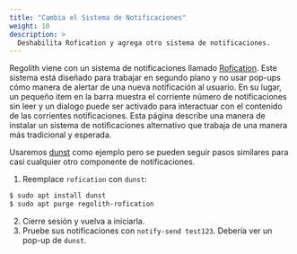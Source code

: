 ```yaml
---
title: "Cambia el Sistema de Notificaciones"
weight: 10
description: >
  Deshabilita Rofication y agrega otro sistema de notificaciones.
---
```


Regolith viene con un sistema de notificaciones llamado [Rofication](https://github.com/DaveDavenport/Rofication). Este sistema está diseñado para trabajar en segundo plano y no usar pop-ups cómo manera de alertar de una nueva notificación al usuario. En su lugar, un pequeño item en la barra muestra el corriente número de notificaciones sin leer y un dialogo puede ser activado para interactuar con el contenido de las corrientes notificaciones. Esta página describe una manera de instalar un sistema de notificaciones alternativo que trabaja de una manera más tradicional y esperada.


Usaremos [dunst](https://dunst-project.org/) como ejemplo pero se pueden seguir pasos similares para casi cualquier otro componente de notificaciones.

1. Reemplace `rofication` con `dunst`:
```bash
$ sudo apt install dunst
$ sudo apt purge regolith-rofication
```
2. Cierre sesión y vuelva a iniciarla.
3. Pruebe sus notificaciones con `notify-send test123`. Debería ver un pop-up de `dunst`.
